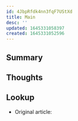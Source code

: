 ```yaml
---
id: 4JbpRfdk4nn3fqF7UStXd
title: Main
desc: ''
updated: 1645331058397
created: 1645331052596
---
```


## Summary

## Thoughts

## Lookup
- Original article: 





